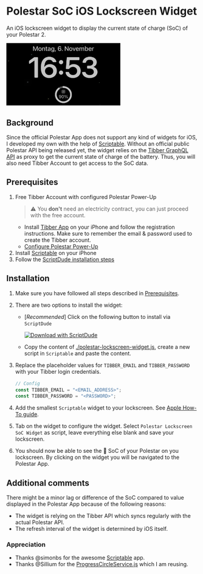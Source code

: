 # Polestar SoC iOS Lockscreen Widget

An iOS lockscreen widget to display the current state of charge (SoC) of your Polestar 2.

<img src="./images/polestar_lockscreen_widget.jpeg" width="300" alt="Polestar Lockscreen Widget"/>

## Background

Since the official Polestar App does not support any kind of widgets for iOS, I developed my own with the help of [Scriptable](https://scriptable.app/). Without an official public Polestar API being released yet, the widget relies on the [Tibber GraphQL API](https://developer.tibber.com/docs/overview) as proxy to get the current state of charge of the battery. Thus, you will also need Tibber Account to get access to the SoC data.

## Prerequisites

1. Free Tibber Account with configured Polestar Power-Up
    > :warning: You **don't** need an electricity contract, you can just proceed with the free account.
    - Install [Tibber App](https://apps.apple.com/de/app/tibber-%C3%B6kostrom/id1127805969) on your iPhone and follow the registration instructions. Make sure to remember the email & password used to create the Tibber account.
    - [Configure Polestar Power-Up](https://support.tibber.com/en/articles/6675026-smart-charge-your-polestar-with-tibber#:~:text=How%20do%20I%20connect%20my%20Polestar%20to%20Tibber%3F)
2. Install [Scriptable](https://apps.apple.com/de/app/scriptable/id1405459188) on your iPhone
3. Follow the [ScriptDude installation steps](https://scriptdu.de/#installation)

## Installation

1. Make sure you have followed all steps described in [Prerequisites](./README.md#Prerequisites).

2. There are two options to install the widget:
    - [*Recommended*] Click on the following button to install via `ScriptDude`

        [![Download with ScriptDude](https://scriptdu.de/download.svg)](https://scriptdu.de/?name=Polestar+Lockscreen+Widget&source=https%3A%2F%2Fraw.githubusercontent.com%2Fniklasvieth%2Fpolestar-ios-lockscreen-widget%2Fmain%2Fpolestar-lockscreen-widget.js&docs=https%3A%2F%2Fgithub.com%2Fniklasvieth%2Fpolestar-ios-lockscreen-widget%2Fblob%2Fmain%2FREADME.md)
    - Copy the content of [./polestar-lockscreen-widget.js](./polestar-lockscreen-widget.js), create a new script in `Scriptable` and paste the content.

3. Replace the placeholder values for `TIBBER_EMAIL` and `TIBBER_PASSWORD` with your Tibber login credentials.

    ```js
    // Config
    const TIBBER_EMAIL = "<EMAIL_ADDRESS>";
    const TIBBER_PASSWORD = "<PASSWORD>";
    ```

4. Add the smallest `Scriptable` widget to your lockscreen. See [Apple How-To guide](https://support.apple.com/en-us/HT207122#:~:text=How%20to%20add%20widgets%20to%20your%20Lock%20Screen).

5. Tab on the widget to configure the widget. Select `Polestar Lockscreen SoC Widget` as script, leave everything else blank and save your lockscreen.

6. You should now be able to see the :battery: SoC of your Polestar on you lockscreen. By clicking on the widget you will be navigated to the Polestar App.

## Additional comments

There might be a minor lag or difference of the SoC compared to value displayed in the Polestar App because of the following reasons:

- The widget is relying on the Tibber API which syncs regularly with the actual Polestar API.
- The refresh interval of the widget is determined by iOS itself.

### Appreciation

- Thanks @simonbs for the awesome [Scriptable](https://scriptable.app/) app.
- Thanks @Sillium for the [ProgressCircleService.js](https://gist.github.com/Sillium/4210779bc2d759b494fa60ba4f464bd8#file-progresscircleservice-js) which I am reusing.
